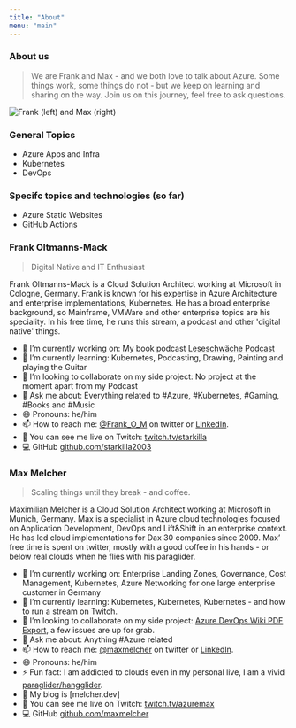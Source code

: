 ```yaml
---
title: "About"
menu: "main"
---
```


### About us

> We are Frank and Max - and we both love to talk about Azure. Some things work, some things do not - but we keep on learning and sharing on the way. Join us on this journey, feel free to ask questions.

<img src="/about/FrankMax.png" alt="Frank (left) and Max (right)">

### General Topics

- Azure Apps and Infra
- Kubernetes
- DevOps

### Specifc topics and technologies (so far)

- Azure Static Websites
- GitHub Actions

### Frank Oltmanns-Mack

> Digital Native and IT Enthusiast

Frank Oltmanns-Mack is a Cloud Solution Architect working at Microsoft in Cologne, Germany. Frank is known for his expertise in Azure Architecture and enterprise implementations, Kubernetes. He has a broad enterprise background, so Mainframe, VMWare and other enterprise topics are his speciality.
In his free time, he runs this stream, a podcast and other 'digital native' things.

- 🔭 I’m currently working on: My book podcast [Leseschwäche Podcast](https://leseschwaeche.podigee.io/)
- 🌱 I’m currently learning: Kubernetes, Podcasting, Drawing, Painting and playing the Guitar
- 👯 I’m looking to collaborate on my side project: No project at the moment apart from my Podcast
- 💬 Ask me about: Everything related to #Azure, #Kubernetes, #Gaming, #Books and #Music
- 😄 Pronouns: he/him
- 📫 How to reach me: [@Frank_O_M](https://twitter.com/Frank_O_M) on twitter or [LinkedIn](https://www.linkedin.com/in/frankoltmannsmack/).
- 🎥 You can see me live on Twitch: [twitch.tv/starkilla](twitch.tv/starkilla)
- 💻 GitHub [github.com/starkilla2003](github.com/starkilla2003)

### Max Melcher

> Scaling things until they break - and coffee.

Maximilian Melcher is a Cloud Solution Architect working at Microsoft in Munich, Germany. Max is a specialist in Azure cloud technologies focused on Application Development, DevOps and Lift&Shift in an enterprise context. He has led cloud implementations for Dax 30 companies since 2009. Max’ free time is spent on twitter, mostly with a good coffee in his hands - or below real clouds when he flies with his paraglider.

- 🔭 I’m currently working on: Enterprise Landing Zones, Governance, Cost Management, Kubernetes, Azure Networking for one large enterprise customer in Germany
- 🌱 I’m currently learning: Kubernetes, Kubernetes, Kubernetes - and how to run a stream on Twitch.
- 👯 I’m looking to collaborate on my side project: [Azure DevOps Wiki PDF Export](https://github.com/MaxMelcher/AzureDevOps.WikiPDFExport), a few issues are up for grab.
- 💬 Ask me about: Anything #Azure related
- 📫 How to reach me: [@maxmelcher](https://twitter.com/maxmelcher) on twitter or [LinkedIn](https://www.linkedin.com/in/maxmelcher/).
- 😄 Pronouns: he/him
- ⚡ Fun fact: I am addicted to clouds even in my personal live, I am a vivid [paraglider/hangglider](https://melcher.dev/2015/10/off-topic-paragliding-performance-training-in-oludeniz-turkey-mount-babadag/).
- 🧾 My blog is [melcher.dev]
- 🎥 You can see me live on Twitch: [twitch.tv/azuremax](twitch.tv/azuremax)
- 💻 GitHub [github.com/maxmelcher](github.com/maxmelcher)
